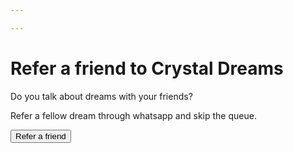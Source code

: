 ```yaml
---

---
```


# **Refer a friend to Crystal Dreams**

Do you talk about dreams with your friends? 

Refer a fellow dream through whatsapp and skip the queue.

<a href="https://api.whatsapp.com/send?&text=%0ALook%2C%20I%27ve%20just%20interpret%20a%20dream%20I%20had%20last%20night.%20I%20will%20send%20you%20the%20results%20when%20I%27ll%20have%20them.%0Ahttps%3A%2F%2Fcrystal-dreams.org%2F">
  <button type="button" class="btn btn-dark">
    Refer a friend
  </button>
</a>
